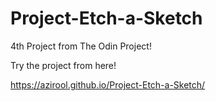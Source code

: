 # Project-Etch-a-Sketch
4th Project from The Odin Project!

Try the project from here!

https://azirool.github.io/Project-Etch-a-Sketch/